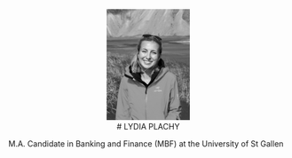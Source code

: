 <center>
  
<img src="Photo_Informal43.jpeg" alt="Informal Photo" style="height: 200px; width:150px;"/>
<br>
# LYDIA PLACHY
</center>

M.A. Candidate in Banking and Finance (MBF) at the University of St Gallen


